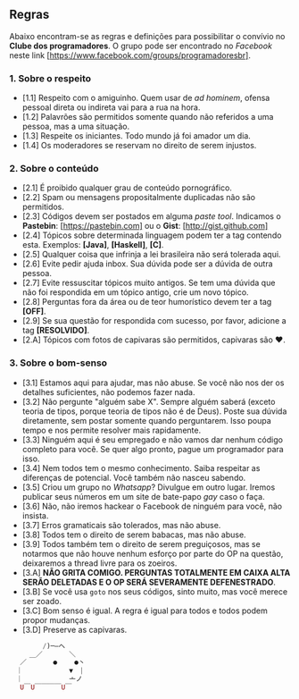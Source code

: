## Regras

Abaixo encontram-se as regras e definições para possibilitar o convívio no **Clube dos programadores**.
O grupo pode ser encontrado no *Facebook* neste link [https://www.facebook.com/groups/programadoresbr].

### 1. Sobre o respeito
- [1.1] Respeito com o amiguinho. Quem usar de *ad hominem*, ofensa pessoal direta ou indireta vai para a rua na hora.
- [1.2] Palavrões são permitidos somente quando não referidos a uma pessoa, mas a uma situação.
- [1.3] Respeite os iniciantes. Todo mundo já foi amador um dia.
- [1.4] Os moderadores se reservam no direito de serem injustos.

### 2. Sobre o conteúdo
- [2.1] É proibido qualquer grau de conteúdo pornográfico.
- [2.2] Spam ou mensagens propositalmente duplicadas não são permitidos.
- [2.3] Códigos devem ser postados em alguma *paste tool*. Indicamos o **Pastebin**: [https://pastebin.com] ou o **Gist**: [http://gist.github.com]
- [2.4] Tópicos sobre determinada linguagem podem ter a tag contendo esta. Exemplos: **[Java]**, **[Haskell]**, **[C]**.
- [2.5] Qualquer coisa que infrinja a lei brasileira não será tolerada aqui.
- [2.6] Evite pedir ajuda inbox. Sua dúvida pode ser a dúvida de outra pessoa.
- [2.7] Evite ressuscitar tópicos muito antigos. Se tem uma dúvida que não foi respondida em um tópico antigo, crie um novo tópico.
- [2.8] Perguntas fora da área ou de teor humorístico devem ter a tag **[OFF]**.
- [2.9] Se sua questão for respondida com sucesso, por favor, adicione a tag **[RESOLVIDO]**.
- [2.A] Tópicos com fotos de capivaras são permitidos, capivaras são :heart:.

### 3. Sobre o bom-senso

- [3.1] Estamos aqui para ajudar, mas não abuse. Se você não nos der os detalhes suficientes, não podemos fazer nada.
- [3.2] Não pergunte "alguém sabe X". Sempre alguém saberá (exceto teoria de tipos, porque teoria de tipos não é de Deus). Poste sua dúvida diretamente, sem postar somente quando perguntarem. Isso poupa tempo e nos permite resolver mais rapidamente.
- [3.3] Ninguém aqui é seu empregado e não vamos dar nenhum código completo para você. Se quer algo pronto, pague um programador para isso.
- [3.4] Nem todos tem o mesmo conhecimento. Saiba respeitar as diferenças de potencial. Você também não nasceu sabendo.
- [3.5] Criou um grupo no *Whatsapp*? Divulgue em outro lugar. Iremos publicar seus números em um site de bate-papo *gay* caso o faça.
- [3.6] Não, não iremos hackear o Facebook de ninguém para você, não insista.
- [3.7] Erros gramaticais são tolerados, mas não abuse.
- [3.8] Todos tem o direito de serem babacas, mas não abuse.
- [3.9] Todos também tem o direito de serem preguiçosos, mas se notarmos que não houve nenhum esforço por parte do OP na questão, deixaremos a thread livre para os zoeiros.
- [3.A] **NÃO GRITA COMIGO. PERGUNTAS TOTALMENTE EM CAIXA ALTA SERÃO DELETADAS E O OP SERÁ SEVERAMENTE DEFENESTRADO**.
- [3.B] Se você usa `goto` nos seus códigos, sinto muito, mas você merece ser zoado.
- [3.C] Bom senso é igual. A regra é igual para todos e todos podem propor mudanças.
- [3.D] Preserve as capivaras.

```php
　　　　　/)─―ヘ
　　　＿／　　　　＼
　 ／　　　　●　　 ●丶
　｜　　　　　　　▼　|
　｜　　　　　　　亠ノ
　 U￣U￣￣￣￣U￣
```
